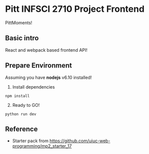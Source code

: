 Pitt INFSCI 2710 Project Frontend
===

PittMoments!

## Basic intro

React and webpack based frontend API!

## Prepare Environment

Assuming you have **nodejs** v6.10 installed!

1. Install dependencies

```npm install```

2. Ready to GO!

```python run dev```

## Reference

- Starter pack from <https://github.com/uiuc-web-programming/mp2_starter_17>
